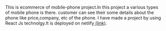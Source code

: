 This is ecommerce of mobile-phone project.In this project a various types of mobile phone is there. customer can see their some details about the phone like price,company, etc of the phone. I have made a project by using React Js technolgy.It is deployed on netlify[ (link)](https://react-ecommerce-phone-project.netlify.com/]]https://react-ecommerce-phone-project.netlify.com/).
